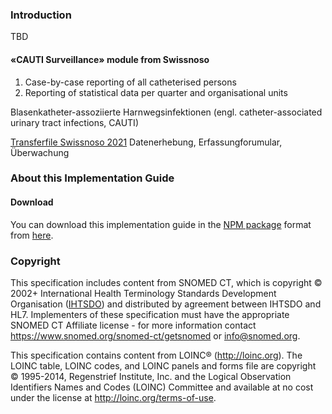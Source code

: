 ### Introduction

TBD 

#### «CAUTI Surveillance» module from Swissnoso
1. Case-by-case reporting of all catheterised persons
2. Reporting of statistical data per quarter and organisational units

Blasenkatheter-assoziierte Harnwegsinfektionen (engl. catheter-associated urinary tract infections, CAUTI)

[Transferfile Swissnoso 2021](https://adjumed.com/download/TRSF_Swissnoso_2021.xlsx)
Datenerhebung, Erfassungforumular, Überwachung

### About this Implementation Guide

#### Download
You can download this implementation guide in the [NPM package](https://confluence.hl7.org/display/FHIR/NPM+Package+Specification) format from [here](package.tgz).

### Copyright
This specification includes content from SNOMED CT, which is copyright © 2002+ International Health Terminology Standards Development Organisation ([IHTSDO](http://snomed.org/)) and distributed by agreement between IHTSDO and HL7. Implementers of these specification must have the appropriate SNOMED CT Affiliate license - for more information contact 
<https://www.snomed.org/snomed-ct/getsnomed> or <info@snomed.org>.

This specification contains content from LOINC® (<http://loinc.org>). The LOINC table, LOINC codes, and LOINC panels and forms file are copyright © 1995-2014, Regenstrief Institute, Inc. and the Logical Observation Identifiers Names and Codes (LOINC) Committee and available at no cost under the license at <http://loinc.org/terms-of-use>.